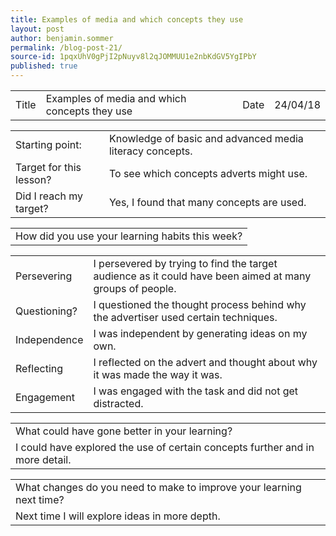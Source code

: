 ```yaml
---
title: Examples of media and which concepts they use
layout: post
author: benjamin.sommer
permalink: /blog-post-21/
source-id: 1pqxUhV0gPjI2pNuyv8l2qJOMMUU1e2nbKdGV5YgIPbY
published: true
---
```

<table>
  <tr>
    <td>Title</td>
    <td>Examples of media and which concepts they use</td>
    <td>Date</td>
    <td>24/04/18</td>
  </tr>
</table>


<table>
  <tr>
    <td>Starting point:</td>
    <td>Knowledge of basic and advanced media literacy concepts.</td>
  </tr>
  <tr>
    <td>Target for this lesson?</td>
    <td>To see which concepts adverts might use.</td>
  </tr>
  <tr>
    <td>Did I reach my target? </td>
    <td>Yes, I found that many concepts are used.</td>
  </tr>
</table>


<table>
  <tr>
    <td>How did you use your learning habits this week?</td>
  </tr>
</table>


<table>
  <tr>
    <td>Persevering</td>
    <td>I persevered by trying to find the target audience as it could have been aimed at many groups of people.</td>
  </tr>
  <tr>
    <td>Questioning?</td>
    <td>I questioned the thought process behind why the advertiser used certain techniques.</td>
  </tr>
  <tr>
    <td>Independence</td>
    <td>I was independent by generating ideas on my own.</td>
  </tr>
  <tr>
    <td>Reflecting</td>
    <td>I reflected on the advert and thought about why it was made the way it was.</td>
  </tr>
  <tr>
    <td>Engagement</td>
    <td>I was engaged with the task and did not get distracted.</td>
  </tr>
</table>


<table>
  <tr>
    <td>What could have gone better in your learning?</td>
  </tr>
  <tr>
    <td>I could have explored the use of certain concepts further and in more detail.</td>
  </tr>
</table>


<table>
  <tr>
    <td>What changes do you need to make to improve your learning next time?</td>
  </tr>
  <tr>
    <td>Next time I will explore ideas in more depth.</td>
  </tr>
</table>



